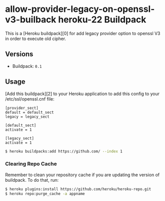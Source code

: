# allow-provider-legacy-on-openssl-v3-builback heroku-22 Buildpack

This is a [Heroku buildpack][0] for add legacy provider option to openssl V3 in order to execute old cipher.

## Versions

* Buildpack:   `0.1`

## Usage

[Add this buildpack][2] to your Heroku application to add this config to your /etc/ssl/openssl.cnf file:

```
[provider_sect]
default = default_sect
legacy = legacy_sect

[default_sect]
activate = 1

[legacy_sect]
activate = 1
```


```bash
$ heroku buildpacks:add https://github.com/ --index 1
```

### Clearing Repo Cache

Remember to clean your repository cache if you are updating the version of
buildpack. To do that, run:

```bash
$ heroku plugins:install https://github.com/heroku/heroku-repo.git
$ heroku repo:purge_cache -a appname
```
